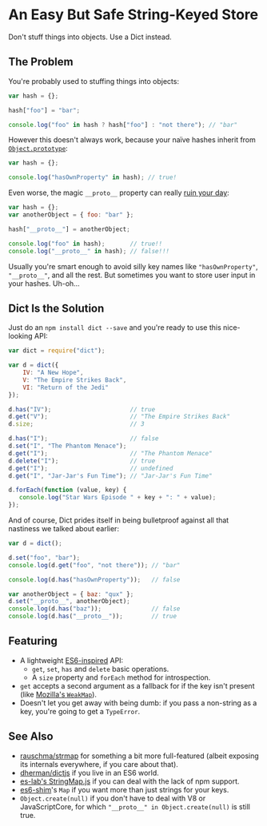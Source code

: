 # An Easy But Safe String-Keyed Store

Don't stuff things into objects. Use a Dict instead.

## The Problem

You're probably used to stuffing things into objects:

```js
var hash = {};

hash["foo"] = "bar";

console.log("foo" in hash ? hash["foo"] : "not there"); // "bar"
```

However this doesn't always work, because your naïve hashes inherit from
[`Object.prototype`][1]:

```js
var hash = {};

console.log("hasOwnProperty" in hash); // true!
```

Even worse, the magic `__proto__` property can really [ruin your day][2]:

```js
var hash = {};
var anotherObject = { foo: "bar" };

hash["__proto__"] = anotherObject;

console.log("foo" in hash);       // true!!
console.log("__proto__" in hash); // false!!!
```

Usually you're smart enough to avoid silly key names like `"hasOwnProperty"`, `"__proto__"`, and all the rest. But
sometimes you want to store user input in your hashes. Uh-oh…

## Dict Is the Solution

Just do an `npm install dict --save` and you're ready to use this nice-looking API:

```js
var dict = require("dict");

var d = dict({
    IV: "A New Hope",
    V: "The Empire Strikes Back",
    VI: "Return of the Jedi"
});

d.has("IV");                      // true
d.get("V");                       // "The Empire Strikes Back"
d.size;                           // 3

d.has("I");                       // false
d.set("I", "The Phantom Menace");
d.get("I");                       // "The Phantom Menace"
d.delete("I");                    // true
d.get("I");                       // undefined
d.get("I", "Jar-Jar's Fun Time"); // "Jar-Jar's Fun Time"

d.forEach(function (value, key) {
   console.log("Star Wars Episode " + key + ": " + value);
});
```

And of course, Dict prides itself in being bulletproof against all that nastiness we talked about earlier:

```javascript
var d = dict();

d.set("foo", "bar");
console.log(d.get("foo", "not there")); // "bar"

console.log(d.has("hasOwnProperty"));   // false

var anotherObject = { baz: "qux" };
d.set("__proto__", anotherObject);
console.log(d.has("baz"));              // false
console.log(d.has("__proto__"));        // true
```

## Featuring

* A lightweight [ES6-inspired][3] API:
  - `get`, `set`, `has` and `delete` basic operations.
  - A `size` property and `forEach` method for introspection.
* `get` accepts a second argument as a fallback for if the key isn't present (like [Mozilla's `WeakMap`][4]).
* Doesn't let you get away with being dumb: if you pass a non-string as a key, you're going to get a `TypeError`.

## See Also

* [rauschma/strmap][7] for something a bit more full-featured (albeit exposing its internals everywhere, if you care
  about that).
* [dherman/dictjs][8] if you live in an ES6 world.
* [es-lab's StringMap.js][9] if you can deal with the lack of npm support.
* [es6-shim][10]'s `Map` if you want more than just strings for your keys.
* `Object.create(null)` if you don't have to deal with V8 or JavaScriptCore, for which
  `"__proto__" in Object.create(null)` is still true.


[1]:  https://developer.mozilla.org/en/JavaScript/Reference/Global_Objects/Object/prototype
[2]:  http://www.google.com/support/forum/p/Google+Docs/thread?tid=0cd4a00bd4aef9e4
[3]:  http://people.mozilla.org/~jorendorff/es6-draft.html#sec-15.14.4
[4]:  https://developer.mozilla.org/en/JavaScript/Reference/Global_Objects/WeakMap
[5]:  http://visionmedia.github.com/mocha/
[6]:  http://chaijs.com/
[7]:  https://github.com/rauschma/strmap
[8]:  https://github.com/dherman/dictjs
[9]:  http://code.google.com/p/es-lab/source/browse/trunk/src/ses/StringMap.js
[10]: https://github.com/paulmillr/es6-shim
